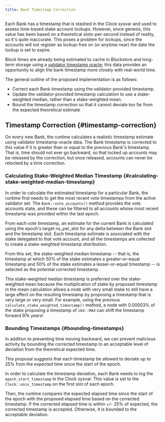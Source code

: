 ```yaml
---
title: Bank Timestamp Correction
---
```


Each Bank has a timestamp that is stashed in the Clock sysvar and used to assess
time-based stake account lockups. However, since genesis, this value has been
based on a theoretical slots-per-second instead of reality, so it's quite
inaccurate. This poses a problem for lockups, since the accounts will not
register as lockup-free on (or anytime near) the date the lockup is set to
expire.

Block times are already being estimated to cache in Blockstore and long-term
storage using a [validator timestamp oracle](validator-timestamp-oracle.md);
this data provides an opportunity to align the bank timestamp more closely with
real-world time.

The general outline of the proposed implementation is as follows:

- Correct each Bank timestamp using the validator-provided timestamp.
- Update the validator-provided timestamp calculation to use a stake-weighted
  median, rather than a stake-weighted mean.
- Bound the timestamp correction so that it cannot deviate too far from the
  expected theoretical estimate

## Timestamp Correction {#timestamp-correction}

On every new Bank, the runtime calculates a realistic timestamp estimate using
validator timestamp-oracle data. The Bank timestamp is corrected to this value
if it is greater than or equal to the previous Bank's timestamp. That is, time
should not ever go backward, so that locked up accounts may be released by the
correction, but once released, accounts can never be relocked by a time
correction.

### Calculating Stake-Weighted Median Timestamp {#calculating-stake-weighted-median-timestamp}

In order to calculate the estimated timestamp for a particular Bank, the runtime
first needs to get the most recent vote timestamps from the active validator
set. The `Bank::vote_accounts()` method provides the vote accounts state, and
these can be filtered to all accounts whose most recent timestamp was provided
within the last epoch.

From each vote timestamp, an estimate for the current Bank is calculated using
the epoch's target ns_per_slot for any delta between the Bank slot and the
timestamp slot. Each timestamp estimate is associated with the stake delegated
to that vote account, and all the timestamps are collected to create a
stake-weighted timestamp distribution.

From this set, the stake-weighted median timestamp -- that is, the timestamp at
which 50% of the stake estimates a greater-or-equal timestamp and 50% of the
stake estimates a lesser-or-equal timestamp -- is selected as the potential
corrected timestamp.

This stake-weighted median timestamp is preferred over the stake-weighted mean
because the multiplication of stake by proposed timestamp in the mean
calculation allows a node with very small stake to still have a large effect on
the resulting timestamp by proposing a timestamp that is very large or very
small. For example, using the previous `calculate_stake_weighted_timestamp()`
method, a node with 0.00003% of the stake proposing a timestamp of `i64::MAX`
can shift the timestamp forward 97k years!

### Bounding Timestamps {#bounding-timestamps}

In addition to preventing time moving backward, we can prevent malicious
activity by bounding the corrected timestamp to an acceptable level of deviation
from the theoretical expected time.

This proposal suggests that each timestamp be allowed to deviate up to 25% from
the expected time since the start of the epoch.

In order to calculate the timestamp deviation, each Bank needs to log the
`epoch_start_timestamp` in the Clock sysvar. This value is set to the
`Clock::unix_timestamp` on the first slot of each epoch.

Then, the runtime compares the expected elapsed time since the start of the
epoch with the proposed elapsed time based on the corrected timestamp. If the
corrected elapsed time is within +/- 25% of expected, the corrected timestamp is
accepted. Otherwise, it is bounded to the acceptable deviation.

